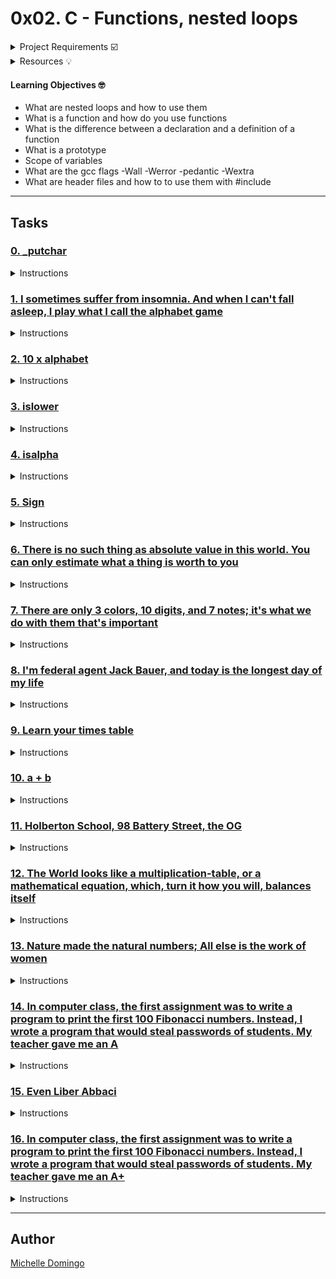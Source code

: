 # 0x02. C - Functions, nested loops

<details><summary>Project Requirements ☑️</summary>
...
</details>

<details><summary>Resources 💡</summary>

* [Nested while loops](https://intranet.hbtn.io/rltoken/L0Vf5XJdD7ylLOyQnzVY6Q)
* [C - Functions](https://intranet.hbtn.io/rltoken/pU9KLKlz0W2ZSSlzJsYA7w)
* [Learning to Program in C (Part 06)](https://intranet.hbtn.io/rltoken/pu-exPylodWaQjU7f6KhYQ)
* [What is the purpose of a function prototype?](https://intranet.hbtn.io/rltoken/bANgUAj_-F9_85yHxzSD6w)
* [C - Header Files](https://intranet.hbtn.io/rltoken/xC6XfUoznEIJgfdP52GUIw)
</details>

#### Learning Objectives 🤓

* What are nested loops and how to use them
* What is a function and how do you use functions
* What is the difference between a declaration and a definition of a function
* What is a prototype
* Scope of variables
* What are the gcc flags -Wall -Werror -pedantic -Wextra
* What are header files and how to to use them with #include

---
## Tasks

### [0. _putchar](./0-holberton.c)
<details><summary>Instructions</summary>

* Write a program that prints Holberton, followed by a new line.
```

```
</details>

### [1. I sometimes suffer from insomnia. And when I can't fall asleep, I play what I call the alphabet game](./1-alphabet.c)
<details><summary>Instructions</summary>

* Write a function that prints the alphabet, in lowercase, followed by a new line.
```

```
</details>

### [2. 10 x alphabet](./2-print_alphabet_x10.c)
<details><summary>Instructions</summary>

* Write a function that prints 10 times the alphabet, in lowercase, followed by a new line.
```

```
</details>

### [3. islower](./3-islower.c)
<details><summary>Instructions</summary>

* Write a function that checks for lowercase character. 
```

```
</details>

### [4. isalpha](./4-isalpha.c)
<details><summary>Instructions</summary>

* Write a function that checks for alphabetic character. 
```

```
</details>

### [5. Sign](./5-sign.c)
<details><summary>Instructions</summary>

* Write a function that prints the sign of a number.
```

```
</details>

### [6. There is no such thing as absolute value in this world. You can only estimate what a thing is worth to you](./6-abs.c)
<details><summary>Instructions</summary>

* Write a function that computes the absolute value of an integer.
```

```
</details>

### [7. There are only 3 colors, 10 digits, and 7 notes; it's what we do with them that's important](./7-print_last_digit.c)
<details><summary>Instructions</summary>

* Write a function that prints the last digit of a number.
```

```
</details>

### [8. I'm federal agent Jack Bauer, and today is the longest day of my life](./8-24_hours.c)
<details><summary>Instructions</summary>

* Write a function that prints every minute of the day of Jack Bauer, starting from 00:00 to 23:59.
```

```
</details>

### [9. Learn your times table](./9-times_table.c)
<details><summary>Instructions</summary>

* Write a function that prints the 9 times table, starting with 0.
```

```
</details>

### [10. a + b](./10-add.c)
<details><summary>Instructions</summary>

* Write a function that adds two integers and returns the result.
```

```
</details>

### [11. Holberton School, 98 Battery Street, the OG](./11-print_to_98.c)
<details><summary>Instructions</summary>

* Write a function that prints all natural numbers from n to 98, followed by a new line.
```

```
</details>

### [12. The World looks like a multiplication-table, or a mathematical equation, which, turn it how you will, balances itself](./100-times_table.c)
<details><summary>Instructions</summary>

* Write a function that prints the n times table, starting with 0.
```

```
</details>

### [13. Nature made the natural numbers; All else is the work of women](./101-natural.c)
<details><summary>Instructions</summary>

* If we list all the natural numbers below 10 that are multiples of 3 or 5, we get 3, 5, 6 and 9. The sum of these multiples is 23. Write a program that computes and prints the sum of all the multiples of 3 or 5 below 1024 (excluded), followed by a new line.
```

```
</details>

### [14. In computer class, the first assignment was to write a program to print the first 100 Fibonacci numbers. Instead, I wrote a program that would steal passwords of students. My teacher gave me an A](./102-fibonacci.c)
<details><summary>Instructions</summary>

* Write a program that prints the first 50 Fibonacci numbers, starting with 1 and 2, followed by a new line.
```

```
</details>

### [15. Even Liber Abbaci](./103-fibonacci.c)
<details><summary>Instructions</summary>

* Each new term in the Fibonacci sequence is generated by adding the previous two terms. By starting with 1 and 2, the first 10 terms will be: 1, 2, 3, 5, 8, 13, 21, 34, 55, 89. By considering the terms in the Fibonacci sequence whose values do not exceed 4,000,000, write a program that finds and prints the sum of the even-valued terms, followed by a new line.
```

```
</details>

### [16. In computer class, the first assignment was to write a program to print the first 100 Fibonacci numbers. Instead, I wrote a program that would steal passwords of students. My teacher gave me an A+](./104-fibonacci.c)
<details><summary>Instructions</summary>

* Write a program that finds and prints the first 98 Fibonacci numbers, starting with 1 and 2, followed by a new line.
```

```
</details>

---

## Author
[Michelle Domingo](https://github.com/michedomingo)

